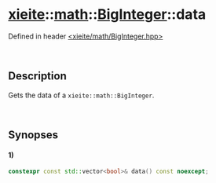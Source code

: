 # [xieite](../../xieite.md)\:\:[math](../../math.md)\:\:[BigInteger](../BigInteger.md)\:\:data
Defined in header [<xieite/math/BigInteger.hpp>](../../../include/xieite/math/BigInteger.hpp)

&nbsp;

## Description
Gets the data of a `xieite::math::BigInteger`.

&nbsp;

## Synopses
#### 1)
```cpp
constexpr const std::vector<bool>& data() const noexcept;
```
